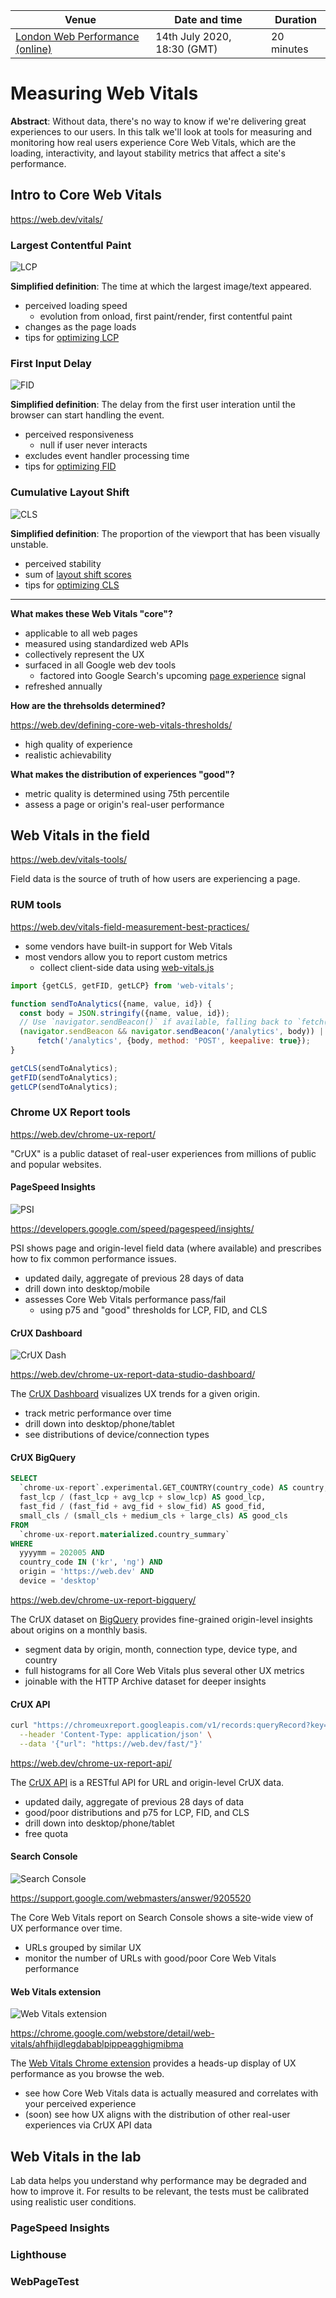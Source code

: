 Venue | Date and time | Duration
-- | -- | --
[London Web Performance (online)](https://ldnwebperf.org/events/lwp-july-measurement-and-observability/) | 14th July 2020, 18:30 (GMT) | 20 minutes

# Measuring Web Vitals

**Abstract**: Without data, there's no way to know if we're delivering great experiences to our users. In this talk we'll look at tools for measuring and monitoring how real users experience Core Web Vitals, which are the loading, interactivity, and layout stability metrics that affect a site's performance.

## Intro to Core Web Vitals

https://web.dev/vitals/

### Largest Contentful Paint

![LCP](https://web.dev/vitals/lcp_8x2.svg)

**Simplified definition**: The time at which the largest image/text appeared.

- perceived loading speed
  - evolution from onload, first paint/render, first contentful paint
- changes as the page loads
- tips for [optimizing LCP](https://web.dev/optimize-lcp/)

### First Input Delay

![FID](https://web.dev/vitals/fid_8x2.svg)

**Simplified definition**: The delay from the first user interation until the browser can start handling the event.

- perceived responsiveness
  - null if user never interacts
- excludes event handler processing time
- tips for [optimizing FID](https://web.dev/optimize-fid/)

### Cumulative Layout Shift

![CLS](https://web.dev/vitals/cls_8x2.svg)

**Simplified definition**: The proportion of the viewport that has been visually unstable.

- perceived stability
- sum of [layout shift scores](https://web.dev/cls/#layout-shift-score)
- tips for [optimizing CLS](https://web.dev/optimize-cls/)

----

**What makes these Web Vitals "core"?**

- applicable to all web pages
- measured using standardized web APIs
- collectively represent the UX
- surfaced in all Google web dev tools
  - factored into Google Search's upcoming [page experience](https://webmasters.googleblog.com/2020/05/evaluating-page-experience.html) signal
- refreshed annually

**How are the threhsolds determined?**

https://web.dev/defining-core-web-vitals-thresholds/

- high quality of experience
- realistic achievability

**What makes the distribution of experiences "good"?**

- metric quality is determined using 75th percentile
- assess a page or origin's real-user performance

## Web Vitals in the field

https://web.dev/vitals-tools/

Field data is the source of truth of how users are experiencing a page.

### RUM tools

https://web.dev/vitals-field-measurement-best-practices/

- some vendors have built-in support for Web Vitals
- most vendors allow you to report custom metrics
  - collect client-side data using [web-vitals.js](https://github.com/GoogleChrome/web-vitals)

```js
import {getCLS, getFID, getLCP} from 'web-vitals';

function sendToAnalytics({name, value, id}) {
  const body = JSON.stringify({name, value, id});
  // Use `navigator.sendBeacon()` if available, falling back to `fetch()`.
  (navigator.sendBeacon && navigator.sendBeacon('/analytics', body)) ||
      fetch('/analytics', {body, method: 'POST', keepalive: true});
}

getCLS(sendToAnalytics);
getFID(sendToAnalytics);
getLCP(sendToAnalytics);
```

### Chrome UX Report tools

https://web.dev/chrome-ux-report/

"CrUX" is a public dataset of real-user experiences from millions of public and popular websites.

#### PageSpeed Insights

![PSI](https://user-images.githubusercontent.com/1120896/87355992-50ec0000-c52f-11ea-80ac-ac4a21001a82.png)

https://developers.google.com/speed/pagespeed/insights/

PSI shows page and origin-level field data (where available) and prescribes how to fix common performance issues.

- updated daily, aggregate of previous 28 days of data
- drill down into desktop/mobile
- assesses Core Web Vitals performance pass/fail
  - using p75 and "good" thresholds for LCP, FID, and CLS
  
#### CrUX Dashboard

![CrUX Dash](https://user-images.githubusercontent.com/1120896/87355732-dcb15c80-c52e-11ea-8618-71760f759e77.png)

https://web.dev/chrome-ux-report-data-studio-dashboard/

The [CrUX Dashboard](g.co/chromeuxdash) visualizes UX trends for a given origin.

- track metric performance over time
- drill down into desktop/phone/tablet
- see distributions of device/connection types

#### CrUX BigQuery

```sql
SELECT
  `chrome-ux-report`.experimental.GET_COUNTRY(country_code) AS country,
  fast_lcp / (fast_lcp + avg_lcp + slow_lcp) AS good_lcp,
  fast_fid / (fast_fid + avg_fid + slow_fid) AS good_fid,
  small_cls / (small_cls + medium_cls + large_cls) AS good_cls
FROM
  `chrome-ux-report.materialized.country_summary`
WHERE
  yyyymm = 202005 AND
  country_code IN ('kr', 'ng') AND
  origin = 'https://web.dev' AND
  device = 'desktop'
```

https://web.dev/chrome-ux-report-bigquery/

The CrUX dataset on [BigQuery](https://console.cloud.google.com/bigquery?p=chrome-ux-report) provides fine-grained origin-level insights about origins on a monthly basis.

- segment data by origin, month, connection type, device type, and country
- full histograms for all Core Web Vitals plus several other UX metrics
- joinable with the HTTP Archive dataset for deeper insights

#### CrUX API

```sh
curl "https://chromeuxreport.googleapis.com/v1/records:queryRecord?key=$API_KEY" \
  --header 'Content-Type: application/json' \
  --data '{"url": "https://web.dev/fast/"}'
```

https://web.dev/chrome-ux-report-api/

The [CrUX API](https://developers.google.com/web/tools/chrome-user-experience-report/api/reference) is a RESTful API for URL and origin-level CrUX data.

- updated daily, aggregate of previous 28 days of data
- good/poor distributions and p75 for LCP, FID, and CLS
- drill down into desktop/phone/tablet
- free quota

#### Search Console

![Search Console](https://user-images.githubusercontent.com/1120896/87358441-da9dcc80-c533-11ea-8334-d5d0d4057633.png)

https://support.google.com/webmasters/answer/9205520

The Core Web Vitals report on Search Console shows a site-wide view of UX performance over time.

- URLs grouped by similar UX
- monitor the number of URLs with good/poor Core Web Vitals performance

#### Web Vitals extension

![Web Vitals extension](https://user-images.githubusercontent.com/1120896/87358722-6152a980-c534-11ea-8e5b-d7d75d0c515b.png)

https://chrome.google.com/webstore/detail/web-vitals/ahfhijdlegdabablpippeagghigmibma

The [Web Vitals Chrome extension](https://github.com/GoogleChrome/web-vitals-extension) provides a heads-up display of UX performance as you browse the web.

- see how Core Web Vitals data is actually measured and correlates with your perceived experience
- (soon) see how UX aligns with the distribution of other real-user experiences via CrUX API data

## Web Vitals in the lab

Lab data helps you understand why performance may be degraded and how to improve it. For results to be relevant, the tests must be calibrated using realistic user conditions.

### PageSpeed Insights

### Lighthouse

### WebPageTest
